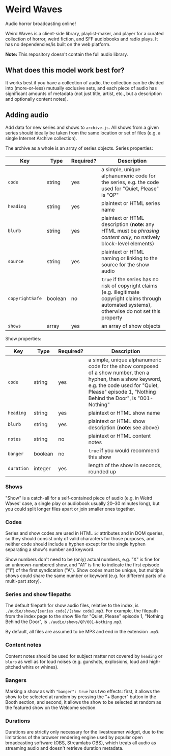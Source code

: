 # Weird Waves

Audio horror broadcasting online!

Weird Waves is a client-side library, playlist-maker, and player for a curated collection of horror, weird fiction, and SFF audiobooks and radio plays. It has no dependencies/is built on the web platform.

**Note:** This repository doesn't contain the full audio library.

## What does this model work best for?

It works best if you have a collection of audio, the collection can be divided into (more-or-less) mutually exclusive sets, and each piece of audio has significant amounts of metadata (not just title, artist, etc., but a description and optionally content notes).

## Adding audio

Add data for new series and shows to `archive.js`. All shows from a given series should ideally be taken from the same location or set of files (e.g. a single Internet Archive collection).

The archive as a whole is an array of series objects. Series properties:

|Key|Type|Required?|Description|
|-|-|-|-|
|`code`|string|yes|a simple, unique alphanumeric code for the series, e.g. the code used for "Quiet, Please" is "QP"|
|`heading`|string|yes|plaintext or HTML series name|
|`blurb`|string|yes|plaintext or HTML description (**note:** any HTML must be *phrasing content only*, no natively block-level elements)|
|`source`|string|yes|plaintext or HTML naming or linking to the source for the show audio|
|`copyrightSafe`|boolean|no|`true` if the series has no risk of copyright claims (e.g. illegitimate copyright claims through automated systems), otherwise do not set this property|
|`shows`|array|yes|an array of show objects|

Show properties:

|Key|Type|Required?|Description|
|-|-|-|-|
|`code`|string|yes|a simple, unique alphanumeric code for the show composed of a show number, then a hyphen, then a show keyword, e.g. the code used for "Quiet, Please" episode 1, "Nothing Behind the Door", is "001-Nothing"|
|`heading`|string|yes|plaintext or HTML show name|
|`blurb`|string|yes|plaintext or HTML show description (**note:** see above)|
|`notes`|string|no|plaintext or HTML content notes|
|`banger`|boolean|no|`true` if you would recommend this show|
|`duration`|integer|yes|length of the show in seconds, rounded up|

### Shows

"Show" is a catch-all for a self-contained piece of audio (e.g. in Weird Waves' case, a single play or audiobook usually 20&ndash;30 minutes long), but you could split longer files apart or join smaller ones together.

### Codes

Series and show codes are used in HTML `id` attributes and in DOM queries, so they should consist only of valid characters for those purposes, and neither code should include a hyphen except for the single hyphen separating a show's number and keyword.

Show numbers don't need to be (only) actual numbers, e.g. "X" is fine for an unknown-numbered show, and "A1" is fine to indicate the first episode ("1") of the first syndication ("A"). Show codes must be unique, but multiple shows could share the same number or keyword (e.g. for different parts of a multi-part story).

### Series and show filepaths

The default filepath for show audio files, relative to the index, is `./audio/shows/[series code]/[show code].mp3`. For example, the filepath from the index page to the show file for "Quiet, Please" episode 1, "Nothing Behind the Door", is `./audio/shows/QP/001-Nothing.mp3`.

By default, all files are assumed to be MP3 and end in the extension `.mp3`.

### Content notes

Content notes should be used for subject matter not covered by `heading` or `blurb` as well as for loud noises (e.g. gunshots, explosions, loud and high-pitched whirs or whines).

### Bangers

Marking a show as with `"banger": true` has two effects: first, it allows the show to be selected at random by pressing the "+ Banger" button in the Booth section, and second, it allows the show to be selected at random as the featured show on the Welcome section.

### Durations

Durations are strictly only necessary for the livestreamer widget, due to the limitations of the browser rendering engine used by popular open broadcasting software (OBS, Streamlabs OBS), which treats all audio as streaming audio and doesn't retrieve duration metadata.
